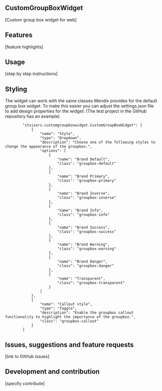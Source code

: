 ## CustomGroupBoxWidget
[Custom group box widget for web]

## Features
[feature highlights]

## Usage
[step by step instructions]

## Styling
The widget can work with the same classes Mendix provides for the default group box widget. To make this easier you can adjust the settings.json file to add design properties for the widget: (The test project in the GitHub repository has an example)

```
        "itvisors.customgroupboxwidget.CustomGroupBoxWidget": [
            {
                "name": "Style",
                "type": "Dropdown",
                "description": "Choose one of the following styles to change the appearance of the groupbox.",
                "options": [
                    {
                        "name": "Brand Default",
                        "class": "groupbox-default"
                    },
                    {
                        "name": "Brand Primary",
                        "class": "groupbox-primary"
                    },
                    {
                        "name": "Brand Inverse",
                        "class": "groupbox-inverse"
                    },
                    {
                        "name": "Brand Info",
                        "class": "groupbox-info"
                    },
                    {
                        "name": "Brand Success",
                        "class": "groupbox-success"
                    },
                    {
                        "name": "Brand Warning",
                        "class": "groupbox-warning"
                    },
                    {
                        "name": "Brand Danger",
                        "class": "groupbox-danger"
                    },
                    {
                        "name": "Transparent",
                        "class": "groupbox-transparent"
                    }
                ]
            },
            {
                "name": "Callout style",
                "type": "Toggle",
                "description": "Enable the groupbox callout functionality to highlight the importance of the groupbox.",
                "class": "groupbox-callout"
            }
        ]
```

## Issues, suggestions and feature requests
[link to GitHub issues]

## Development and contribution
[specify contribute]
